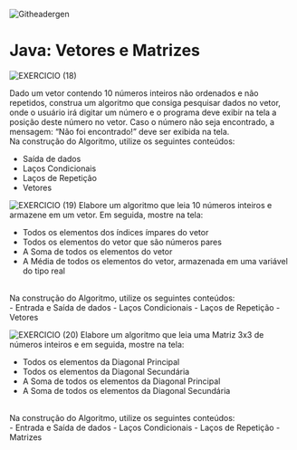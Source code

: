 ![Githeadergen](https://github.com/MatheusJulioSantana/Java-Vetores-Matrizes/assets/129356541/9f21d699-c449-4e5c-b80b-539f32643e7f)


# Java: Vetores e Matrizes


![EXERCICIO (18)](https://github.com/MatheusJulioSantana/Java-Vetores-Matrizes/assets/129356541/2162dbd1-e5ce-4c8a-be5d-52d6b63d71f5)

Dado um vetor contendo 10 números inteiros não ordenados e não repetidos, construa um algoritmo que consiga pesquisar dados no vetor, onde o usuário irá digitar um número e o programa deve exibir na tela a posição deste número no vetor. Caso o número não seja encontrado, a mensagem: “Não foi encontrado!” deve ser exibida na tela.<br>
Na construção do Algoritmo, utilize os seguintes conteúdos:<br>
- Saída de dados
- Laços Condicionais
- Laços de Repetição
- Vetores

 
![EXERCICIO (19)](https://github.com/MatheusJulioSantana/Java-Vetores-Matrizes/assets/129356541/e784c189-3681-4902-bf80-43d5578fea67)
Elabore um algoritmo que leia 10 números inteiros e armazene em um vetor. Em seguida, mostre na tela:<br>
- Todos os elementos dos índices ímpares do vetor 
- Todos os elementos do vetor que são números pares
- A Soma de todos os elementos do vetor
- A Média de todos os elementos do vetor, armazenada em uma variável do tipo real <br>
<br>
Na construção do Algoritmo, utilize os seguintes conteúdos:<br>
- Entrada e Saída de dados
- Laços Condicionais
- Laços de Repetição
- Vetores

![EXERCICIO (20)](https://github.com/MatheusJulioSantana/Java-Vetores-Matrizes/assets/129356541/27db8ae1-f8c2-43ed-a931-3672675f08d5)
Elabore um algoritmo que leia uma Matriz 3x3 de números inteiros e em seguida, mostre na tela:<br>
- Todos os elementos da Diagonal Principal
- Todos os elementos da Diagonal Secundária
- A Soma de todos os elementos da Diagonal Principal
- A Soma de todos os elementos da Diagonal Secundária<br>
<br>
Na construção do Algoritmo, utilize os seguintes conteúdos:<br>
- Entrada e Saída de dados
- Laços Condicionais
- Laços de Repetição
- Matrizes
